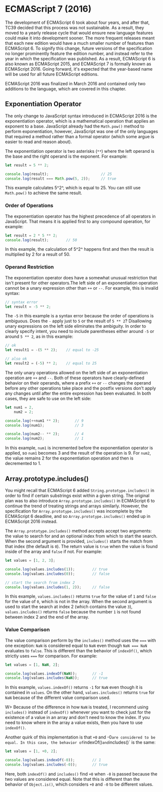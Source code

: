 # ECMAScript 7 (2016)

The development of ECMAScript 6 took about four years, and after that, TC39 decided that this process was not sustainable. As a result, they moved to a yearly release cycle that would ensure new language features could make it into development sooner. The more frequent releases meant that each new edition would have a much smaller number of features than ECMAScript 6. To signify this change, future versions of the specification no longer prominently feature the edition number, and instead refer to the year in which the specification was published. As a result, ECMAScript 6 is also known as ECMAScript 2015, and ECMAScript 7 is formally known as ECMAScript 2016. Going forward, it's expected that the year-based name will be used for all future ECMAScript editions.

ECMAScript 2016 was finalized in March 2016 and contained only two additions to the language, which are covered in this chapter.


## Exponentiation Operator

The only change to JavaScript syntax introduced in ECMAScript 2016 is the exponentiation operator, which is a mathematical operation that applies an exponent to a base. JavaScript already had the `Math.pow()` method to perform exponentiation, however, JavaScript was one of the only languages that required a method rather than a formal operator (which some argue is easier to read and reason about).

The exponentiation operator is two asterisks (`**`) where the left operand is the base and the right operand is the exponent. For example:

```js
let result = 5 ** 2;

console.log(result);                        // 25
console.log(result === Math.pow(5, 2));     // true
```

This example calculates 5^2^, which is equal to 25. You can still use `Math.pow()` to achieve the same result.

### Order of Operations

The exponentiation operator has the highest precedence of all operators in JavaScript. That means it is applied first to any compound operation, for example:

```js
let result = 2 * 5 ** 2;
console.log(result);        // 50
```

In this example, the calculation of 5^2^ happens first and then the result is multiplied by 2 for a result of 50.

### Operand Restriction

The exponentiation operator does have a somewhat unusual restriction that isn't present for other operators.The left side of an exponentiation operation cannot be a unary expression other than `++` or `--`. For example, this is invalid syntax:

```js
// syntax error
let result = -5 ** 2;
```

The `-5` in this example is a syntax error because the order of operations is ambiguous. Does the `-` apply just to `5` or the result of `5 ** 2`? Disallowing unary expressions on the left side eliminates the ambiguity. In order to clearly specify intent, you need to include parentheses either around `-5` or around `5 ** 2`, as in this example:

```js
// ok
let result1 = -(5 ** 2);    // equal to -25

// also ok
let result2 = (-5) ** 2;    // equal to 25
```

The only unary operations allowed on the left side of an exponentiation operation are `++` and `--`. Both of these operators have clearly-defined behavior on their operands, where a prefix `++` or `--` changes the operand before any other operations take place and the postfix versions don't apply any changes until after the entire expression has been evaluated. In both cases, they are safe to use on the left side:

```js
let num1 = 2,
    num2 = 2;

console.log(++num1 ** 2);       // 9
console.log(num1);              // 3

console.log(num2-- ** 2);       // 4
console.log(num2);              // 1
```

In this example, `num1` is incremented before the exponentiation operator is applied, so `num1` becomes 3 and the result of the operation is 9. For `num2`, the value remains 2 for the exponentiation operation and then is decremented to 1.

## Array.prototype.includes()

You might recall that ECMAScript 6 added `String.prototype.includes()` in order to find if certain substrings exist within a given string. The original plan was to also introduce `Array.prototype.includes()` in ECMAScript 6 to continue the trend of treating strings and arrays similarly. However, the specification for `Array.prototype.includes()` was incomplete by the ECMAScript 6 deadline, and so `Array.prototype.includes()` ended up in ECMAScript 2016 instead.

The `Array.prototype.includes()` method accepts accept two arguments: the value to search for and an optional index from which to start the search. When the second argument is provided, `includes()` starts the match from that index (the default is `0`). The return value is `true` when the value is found inside of the array and `false` if not. For example:

```js
let values = [1, 2, 3];

console.log(values.includes(1));        // true
console.log(values.includes(0));        // false

// start the search from index 2
console.log(values.includes(1, 2));     // false
```

In this example, `values.includes()` returns `true` for the value of `1` and `false` for the value of `0`, which is not in the array. When the second argument is used to start the search at index 2 (which contains the value `3`), `values.includes()` returns `false` because the number `1` is not found between index 2 and the end of the array.

### Value Comparison

The value comparison perform by the `includes()` method uses the `===` with one exception: `NaN` is considered equal to `NaN` even though `NaN === NaN` evaluates to `false`. This is different than the behavior of `indexOf()`, which strictly uses `===` for comparison. For example:

```js
let values = [1, NaN, 2];

console.log(values.indexOf(NaN));       // -1
console.log(values.includes(NaN));      // true
```

In this example, `values.indexOf()` returns `-1` for `NaN` even though it is contained in `values`. On the other hand, `values.includes()` returns `true` for `NaN` because of the different value comparison used.

W> Because of the difference in how `NaN` is treated, I recommend using `includes()` instead of `indexOf()` whenever you want to check just for the existence of a value in an array and don't need to know the index. If you need to know where in the array a value exists, then you have to use `indexOf()`.

Another quirk of this implementation is that `+0` and -0` are considered to be equal. In this case, the behavior of `indexOf()` and `includes()` is the same:

```js
let values = [1, +0, 2];

console.log(values.indexOf(-0));        // 1
console.log(values.includes(-0));       // true
```

Here, both `indexOf()` and `includes()` find `+0` when `-0` is passed because the two values are considered equal. Note that this is different than the behavior of `Object.is()`, which considers `+0` and `-0` to be different values.

